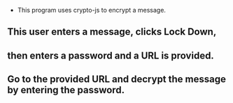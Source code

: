 * This program uses crypto-js to encrypt a message.

## This user enters a message, clicks Lock Down,
## then enters a password and a URL is provided.

## Go to the provided URL and decrypt the message by entering the password.
